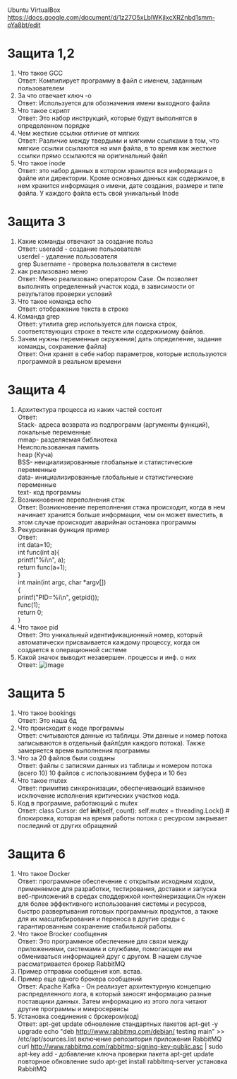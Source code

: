 <br>Ubuntu VirtualBox
https://docs.google.com/document/d/1z27O5xLblWKjIxcXRZnbd1smm-oYa8bt/edit

# Защита 1,2
1. Что такое GCC<br>
Ответ: Компилирует программу в файл с именем, заданным пользователем
2. За что отвечает ключ -o<br>
Ответ: Используется для обозначения имени выходного файла
3. Что такое скрипт<br>
Ответ: Это набор инструкций, которые будут выполнятся в определенном порядке
4. Чем жесткие ссылки отличие от мягких<br>
Ответ: Различие между твердыми и мягкими ссылками в том, что мягкие ссылки ссылаются на имя файла, в то время как жесткие ссылки прямо ссылаются на оригинальный файл
5. Что такое inode<br>
Ответ: это набор данных в котором хранится вся информация о файле или директории. Кроме основных данных как содержимое, в нем хранится информация о имени, дате создания, размере и типе файла. У каждого файла есть свой уникальный Inode
# Защита 3
1. Какие команды отвечают за создание польз<br>
Ответ: useradd - создание пользователя<br>
       userdel - удаление пользователя<br>
       grep $username - проверка пользователя в системе<br>
2. как реализовано меню<br>
Ответ: Меню реализовано оператором Case. Он позволяет выполнять определенный участок кода, в зависимости от результатов проверки условий
3. Что такое команда echo<br>
Ответ: отображение текста в строке
4. Команда grep<br>
Ответ: утилита grep используется для поиска строк, соответствующих строке в тексте или содержимому файлов.
5. Зачем нужны переменные окружения( дать определение, задание команды, сохранение файла)<br>
Ответ: Они хранят в себе набор параметров, которые используются программой в реальном времени 
# Защита 4
1. Архитектура процесса из каких частей состоит<br>
Ответ:
<br>Stack- адреса возврата из подпрограмм (аргументы функций), локальные переменные 
<br>mmap- разделяемая библиотека
<br>Неиспользованная память
<br>heap (Куча)
<br>BSS- неициализированные глобальные и статистические переменные
<br>data- инициализированные глобальные и статистические переменные
<br>text- код программы
2. Возникновение переполнения стэк<br>
Ответ: Возникновение переполнения стэка происходит, когда в нем начинает хранится больше информации, чем он может вместить, в этом случае происходит аварийная остановка программы
3. Рекурсивная функция пример<br>
Ответ: 
<br>int data=10;
<br>int func(int a){
<br>	printf("%i\n", a);
<br>	return func(a+1);
<br>}
<br>int main(int argc, char *argv[])
<br>{
<br>	printf("PID=%i\n", getpid());
<br>	func(1);
<br>	return 0;
<br>}
4. Что такое pid<br>
Ответ: Это уникальный идентификационный номер, который автоматически присваивается каждому процессу, когда он создается в операционной системе
5. Какой значок выводит незавершен. процессы и инф. о них<br>
Ответ: ![image](https://user-images.githubusercontent.com/90219892/159552075-6c1d2ed9-2ef3-44e8-b3af-ef83764ca884.png)
# Защита 5
1. Что такое bookings<br>
Ответ: Это наша бд
2. Что происходит в коде программы<br>
Ответ: считываются данные из таблицы. Эти данные и номер потока записываются в отдельный файл(для каждого потока). Также замеряется время выполнения программы
3. Что за 20 файлов были созданы<br>
Ответ: файлы с записями данных из таблицы и номером потока (всего 10) 10 файлов с использованием буфера и 10 без
4. Что такое mutex<br>
Ответ: примитив синхронизации, обеспечивающий взаимное исключение исполнения критических участков кода.
5. Код в программе, работающий с mutex<br>
Ответ: class Cursor:
    def __init__(self, count):
        self.mutex = threading.Lock() # блокировка, которая на время работы потока с ресурсом закрывает последний от других обращений
# Защита 6
1. Что такое Docker<br>
Ответ: программное обеспечение с открытым исходным ходом, применяемое для разработки, тестирования, доставки и запуска веб-приложений в средах споддержкой контейнеризации.Он нужен для более эффективного использования системы и ресурсов, быстро развертывания готовых программных продуктов, а также для их масштабирования и переноса в другие среды с гарантированным сохранение стабильной работы.
2. Что такое Brocker сообщения<br>
Ответ: Это программное обеспечение для связи между приложениями, системами и службами, помогающее им обмениваться информацией друг с другом. В нашем случае рассматривается брокер RabbitMQ
3. Пример отправки сообщения коп. встав.<br>
4. Пример еще одного брокера сообщений<br>
Ответ: Apache Kafka -  Он реализует архитектурную концепцию распределенного лога, в который заносят информацию разные поставщики данных. Затем информацию из этого лога читают другие программы и микросервисы
5. Установка соединения с брокером(код)<br>
Ответ: 
apt-get    update обновление стандартных пакетов
apt-get -y upgrade
echo "deb http://www.rabbitmq.com/debian/ testing main" >> /etc/apt/sources.list включение репозитория приложения RabbitMQ
curl http://www.rabbitmq.com/rabbitmq-signing-key-public.asc | sudo apt-key add - добавление ключа проверки пакета
apt-get update повторное обновление
sudo apt-get install rabbitmq-server установка RabbitMQ


